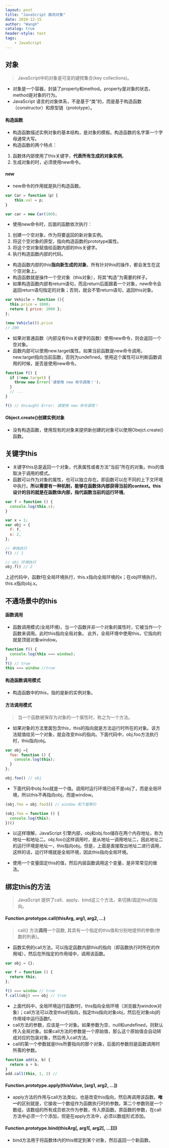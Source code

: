 ```yaml
---
layout: post
title: "JavaScript 面向对象"
date: 2018-12-15
author: "WangX"
catalog: true
header-style: text
tags:
    - JavaScript
---
```


## 对象
>JavaScript中的对象是可变的键控集合(key collections)。
* 对象是一个容器，封装了property和method。property是对象的状态，method是对象的行为。
* JavaScript 语言的对象体系，不是基于“类”的，而是基于构造函数（constructor）和原型链（prototype）。
#### 构造函数
* 构造函数描述实例对象的基本结构，是对象的模板。构造函数的名字第一个字母通常大写。
* 构造函数的两个特点：
1. 函数体内部使用了this关键字，**代表所有生成的对象实例**。
2. 生成对象的时，必须使用new命令。
#### new
* new命令的作用就是执行构造函数。    

```javascript
var Car = function（p）{
    this.val = p;
}

var car = new Car(100);

```
* 使用new命令时，后面的函数依次执行：
1. 创建一个空对象，作为将要返回的新对象实例。
2. 将这个空对象的原型，指向构造函数的prototype属性。
3. 将这个空对象赋值给函数内部的this关键字。
4. 执行构造函数内部的代码。
* 构造函数内部的this**指向新生成的对象**，所有针对this的操作，都会发生在这个空对象上。
* 构造函数就是操作一个空对象（this对象），将其“构造”为需要的样子。
* 如果构造函数内部有return语句，而且return后面跟着一个对象，new命令会返回return语句指定的对象；否则，就会不管return语句，返回this对象。   
```javascript
var Vehicle = function (){
  this.price = 1000;
  return { price: 2000 };
};

(new Vehicle()).price
// 200
```
* 如果对普通函数（内部没有this关键字的函数）使用new命令，则会返回一个空对象。
* 函数内部可以使用new.target属性。如果当前函数是new命令调用，new.target指向当前函数，否则为undefined。使用这个属性可以判断函数调用的时候，是否是使用new命令。 

```javascript
function f() {
  if (!new.target) {
    throw new Error('请使用 new 命令调用！');
  }
  // ...
}

f() // Uncaught Error: 请使用 new 命令调用！
```

#### Object.create()创建实例对象
* 没有构造函数，使用现有的对象来提供新创建的对象可以使用Obejct.create()函数。

## 关键字this
* 关键字this总是返回一个对象，代表属性或者方法“当前”所在的对象。this的值取决于调用的模式。
* 函数可以作为对象的属性，也可以独立存在。即函数可以在不同的上下文环境中执行。**所以需要有一种机制，能够在函数体内部获得当前的context。this设计的目的就是在函数体内部，指代函数当前的运行环境**。   
```javascript
var f = function () {
  console.log(this.x);
}

var x = 1;
var obj = {
  f: f,
  x: 2,
};

// 单独执行
f() // 1

// obj 环境执行
obj.f() // 2
```
上述代码中，函数f在全局环境执行，this.x指向全局环境的x；在obj环境执行，this.x指向obj.x。
## 不通场景中的this
#### 函数调用
* 函数调用模式(全局环境)，当一个函数并非一个对象的属性时，它被当作一个函数来调用。此时this指向全局对象。 此外，全局环境中使用this，它指向的就是顶层对象window。

```javascript
function f() {
  console.log(this === window);
}
f() // true
this === window //true
```
#### 构造函数调用模式
* 构造函数中的this，指的是新的实例对象。
#### 方法调用模式
>当一个函数被保存为对象的一个属性时，称之为一个方法。
* 如果对象的方法里面包含this，this的指向就是方法运行时所在的对象。该方法赋值给另一个对象，就会改变this的指向。下面代码中，obj.foo方法执行时，this指向obj。    
```javascript
var obj ={
  foo: function () {
    console.log(this);
  }
};

obj.foo() // obj
```        
* 下面代码中obj.foo就是一个值。调用时运行环境已经不是obj了，而是全局环境，所以this不再指向obj，而是window。     
```javascript
(obj.foo = obj.foo)() // window 和下面等价

(obj.foo = function () {
  console.log(this);
})()

```   
* 以这样理解，JavaScript 引擎内部，obj和obj.foo储存在两个内存地址，称为地址一和地址二。obj.foo()这样调用时，是从地址一调用地址二，因此地址二的运行环境是地址一，this指向obj。但是，上面是直接取出地址二进行调用，这样的话，运行环境就是全局环境，因此this指向全局环境。

* 使用一个变量固定this的值，然后内层函数调用这个变量，是非常常见的做法。

## 绑定this的方法
>JavaScript 提供了call、apply、bind这三个方法，来切换/固定this的指向。

#### Function.prototype.call(thisArg, arg1, arg2, ...)
>call() 方法**调用**一个函数, 其具有一个指定的this值和分别地提供的参数(参数的列表)。

* 函数实例的call方法，可以指定函数内部this的指向（即函数执行时所在的作用域），然后在所指定的作用域中，调用该函数。    
```javascript
var obj = {};

var f = function () {
  return this;
};

f() === window // true
f.call(obj) === obj // true
```    
* 上面代码中，全局环境运行函数f时，this指向全局环境（浏览器为window对象）；call方法可以改变this的指向，指定this指向对象obj，然后在对象obj的作用域中运行函数f。
* call方法的参数，应该是一个对象。如果参数为空、null和undefined，则默认传入全局对象。如果call方法的参数是一个原始值，那么这个原始值会自动转成对应的包装对象，然后传入call方法。
* call的第一个参数就是this所要指向的那个对象，后面的参数则是函数调用时所需的参数。      
```javascript
function add(a, b) {
  return a + b;
}
add.call(this, 1, 2) // 
```   
#### Function.prototype.apply(thisValue, [arg1, arg2, ...])

* apply方法的作用与call方法类似，也是改变this指向，然后再调用该函数。**唯一**的区别就是，它接收一个数组作为函数执行时的参数。第二个参数则是一个数组，该数组的所有成员依次作为参数，传入原函数。原函数的参数，在call方法中必须一个个添加，但是在apply方法中，必须以数组形式添加。

#### Function.prototype.bind(thisArg[, arg1[, arg2[, ...]]]) 

* bind方法用于将函数体内的this绑定到某个对象，然后返回一个新函数。


